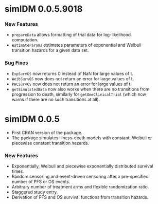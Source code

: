 # simIDM 0.0.5.9018

### New Features

-   `prepareData` allows formatting of trial data for log-likelihood computation.
-   `estimateParams` estimates parameters of exponential and Weibull transition hazards for a given data set.

### Bug Fixes

-   `ExpSurvOS` now returns 0 instead of NaN for large values of t.
-   `WeibSurvOS` now does not return an error for large values of t.
-   `PWCSurvOS` now does not return an error for large values of t.
-   `getSimulatedData` now also works when there are no transitions from progression to death, similarly for `getOneClinicalTrial` (which now warns if there are no such transitions at all).

# simIDM 0.0.5

-   First CRAN version of the package.
-   The package simulates illness-death models with constant, Weibull or piecewise constant transition hazards.

### New Features

-   Exponentially, Weibull and piecewise exponentially distributed survival times.
-   Random censoring and event-driven censoring after a pre-specified number of PFS or OS events.
-   Arbitrary number of treatment arms and flexible randomization ratio.
-   Staggered study entry.
-   Derivation of PFS and OS survival functions from transition hazards.
